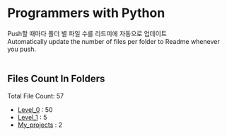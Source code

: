 # Programmers with Python
Push할 때마다 폴더 별 파일 수를 리드미에 자동으로 업데이트<br>
Automatically update the number of files per folder to Readme whenever you push.<br><br>
## Files Count In Folders
Total File Count: 57
- <a href=https://github.com/YH-LEE21/Python_Programmers/tree/main/Level_0>Level_0</a> : 50
- <a href=https://github.com/YH-LEE21/Python_Programmers/tree/main/Level_1>Level_1</a> : 5
- <a href=https://github.com/YH-LEE21/Python_Programmers/tree/main/My_projects>My_projects</a> : 2

